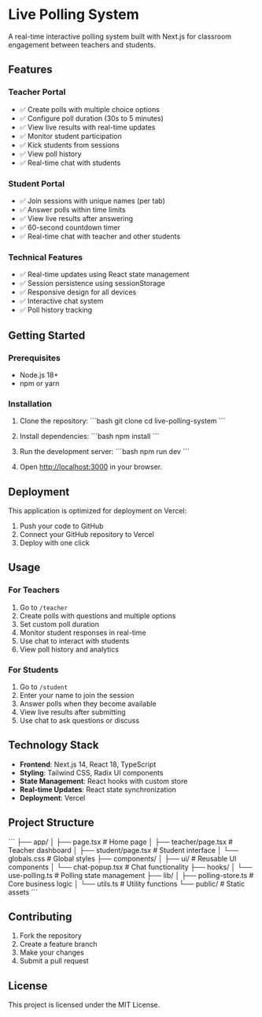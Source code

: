# Live Polling System

A real-time interactive polling system built with Next.js for classroom engagement between teachers and students.

## Features

### Teacher Portal
- ✅ Create polls with multiple choice options
- ✅ Configure poll duration (30s to 5 minutes)
- ✅ View live results with real-time updates
- ✅ Monitor student participation
- ✅ Kick students from sessions
- ✅ View poll history
- ✅ Real-time chat with students

### Student Portal
- ✅ Join sessions with unique names (per tab)
- ✅ Answer polls within time limits
- ✅ View live results after answering
- ✅ 60-second countdown timer
- ✅ Real-time chat with teacher and other students

### Technical Features
- ✅ Real-time updates using React state management
- ✅ Session persistence using sessionStorage
- ✅ Responsive design for all devices
- ✅ Interactive chat system
- ✅ Poll history tracking

## Getting Started

### Prerequisites
- Node.js 18+ 
- npm or yarn

### Installation

1. Clone the repository:
\`\`\`bash
git clone <your-repo-url>
cd live-polling-system
\`\`\`

2. Install dependencies:
\`\`\`bash
npm install
\`\`\`

3. Run the development server:
\`\`\`bash
npm run dev
\`\`\`

4. Open [http://localhost:3000](http://localhost:3000) in your browser.

## Deployment

This application is optimized for deployment on Vercel:

1. Push your code to GitHub
2. Connect your GitHub repository to Vercel
3. Deploy with one click

## Usage

### For Teachers
1. Go to `/teacher`
2. Create polls with questions and multiple options
3. Set custom poll duration
4. Monitor student responses in real-time
5. Use chat to interact with students
6. View poll history and analytics

### For Students
1. Go to `/student`
2. Enter your name to join the session
3. Answer polls when they become available
4. View live results after submitting
5. Use chat to ask questions or discuss

## Technology Stack

- **Frontend**: Next.js 14, React 18, TypeScript
- **Styling**: Tailwind CSS, Radix UI components
- **State Management**: React hooks with custom store
- **Real-time Updates**: React state synchronization
- **Deployment**: Vercel

## Project Structure

\`\`\`
├── app/
│   ├── page.tsx              # Home page
│   ├── teacher/page.tsx      # Teacher dashboard
│   ├── student/page.tsx      # Student interface
│   └── globals.css           # Global styles
├── components/
│   ├── ui/                   # Reusable UI components
│   └── chat-popup.tsx        # Chat functionality
├── hooks/
│   └── use-polling.ts        # Polling state management
├── lib/
│   ├── polling-store.ts      # Core business logic
│   └── utils.ts              # Utility functions
└── public/                   # Static assets
\`\`\`

## Contributing

1. Fork the repository
2. Create a feature branch
3. Make your changes
4. Submit a pull request

## License

This project is licensed under the MIT License.
